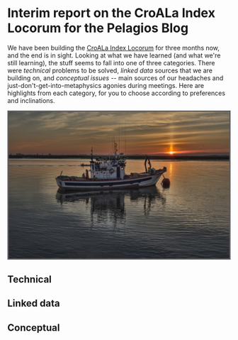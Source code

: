 # Interim report on the CroALa Index Locorum for the Pelagios Blog

We have been building the [CroALa Index Locorum](https://github.com/nevenjovanovic/croala-pelagios/wiki) for three months now, and the end is in sight. Looking at what we have learned (and what we're still learning), the stuff seems to fall into one of three categories. There were *technical* problems to be solved, *linked data* sources that we are building on, and *conceptual issues* -- main sources of our headaches and just-don't-get-into-metaphysics agonies during meetings. Here are highlights from each category, for you to choose according to preferences and inclinations.

![Indexing the Mediterranean](https://github.com/nevenjovanovic/croala-pelagios/blob/master/img/pexels-photo-66107.jpeg?raw=true)

## Technical

## Linked data

## Conceptual
